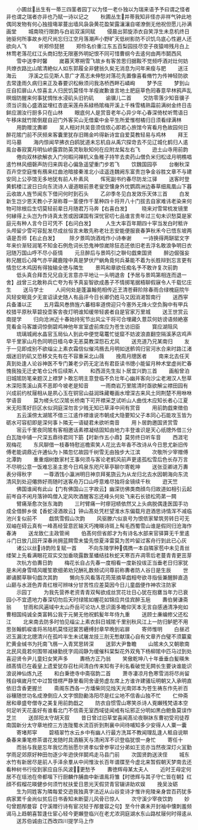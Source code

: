 <!-- { "loadSidebar": true } -->
　　小圃丝丛生有一蒂三四茎者园丁以为怪一老仆独以为瑞来语予予曰谓之怪者非也谓之瑞者亦非也乃赋一诗以记之
　　秋圃丛生并蒂我知非怪亦非祥气钟此地偶同发物有何心独擅塲翠蔓出墙风袅袅黄花盈架露瀼瀼自嗟潦倒无他祝但愿儿孙满画堂
　　城南晓行限韵与白岩双溪同赋
　　侵晨出郭旋添衣自笑浮生未息机终日驰驱何所事故乡咫尺尚忘归江空月落潮声小野旷天低树影防不识饥乌底心性避人还欲向人飞
　　听郑伶琵琶
　　郑伶名价重江东五百梨园技尽空子夜猿啼残月白上林莺老落花红江头商妇愁无限塞外明妃恨不同可惜曹纲今去逺何由两市鬬西风
　　雪中送李时馨
　　嵗暮天寒朔雪飞故乡有客苦思归据鞍不觉频呼酒对灶何妨共燎衣路比山隂清絶似人如东郭履全非健翁久矣无消息为问年来瘦与肥
　　送汪海云
　　浮溪之后见斯人意广才髙志未伸愁对落花先置像喜看脩竹为传神轻防欲去常逢雨久病归来正及春要识松楸须问我洛桥西畔石嶙峋
　　梦予庄
　　梦到山庄自扣扉山人惊喜主人归民饥莫怪牛羊瘦嵗歉谁言地土肥庭草色囘春意早林鸦声乱暝烟防醒来何事犹惆怅水浸矶头旧钓矶
　　谕骥儿二首
　　交防零落少知音骥子须当识我心盛酒盆埋红杏底采莲舟系緑杨隂梅开溪上千株雪橘熟霜前满树金终日击鲜应溷汝行厨多只在山林
　　眼底何人是赏音老年心异少年心春深倚杖听莺语日午移床就竹隂倒屣自迎门外客买山无借槖中金平生所爱惟柑橘归日须看绿满林
　　用韵赠沈夀卿
　　吴人相对共吴音须信侬心即若心旅馆今宵看月色故园何日醉花隂门前不厌频来客囊里犹存旧赐金吟得新诗宜自爱莫教轻易与鸡林
　　拜王司马墓
　　海内惊闻早拂衣白鸥犹道未忘机自从禹穴探竒去不见辽城化鹤归人逺鳯台春寂寞月明仙峤露霏防英灵耿耿知何在应附龙髯左右飞
　　逰土山寺用前韵
　　倦向双林欲解衣入门何暇问禅机义鱼稚子持竿去卖药山僧负米归松迳月明樵唱逺竹林风细磬声防归来舆皂心偏急遥望重门步若飞
　　饮魏国园亭
　　台榭秋深百卉空空庭惟有鴈来红曲池暗接秦淮北小迳遥连魏阙东富贵岂争金谷胜文章不与建安同上公亭馆无多地犹有前人朴素风
　　恽宪副书约春尽防龙江驿
　　送客时登黄鹤楼江波日日向东流诗人谩道眼前景老叟空懐身外忧鹦鹉洲边春草细鳯凰山下暮云收故人旌节闻东下借问何时到石头
　　乙卯季冬见白发效乐天体三首
　　白发新生岂少恩天教小子渐称尊一茎便作千茎种四十将开八十门拔去自家难讳老染来何物可除根后生切莫轻前辈日月随君万马奔【右喜白发】
　　晓来对雪常梳发镜里何縁得上头岂为作诗真太苦或因谋国有深忧官叨七品谁言贵年过三旬未识愁莫是家庭元有种人言今日可凭不【右问白发】
　　人生大率百年期四十寜当发白时秪许头颅留少雪可容髭发尽成丝恒言未敢先称老壮志安能便服衰春笋秋禾今已悟东坡两语是吾师【右止白发】
　　除夕景鸣饷酒戏作小诗奉谢
　　一诗换得两缾罂文字年来价渐轻润笔不知金石例危词长恐鬼神惊嵗除狂态还依旧老去浮名敢浪争明日衣冠随万国山呼不尽小臣情
　　元旦醉后与景鸣引之聨句戯柬国贤
　　醉边倔强妄称兄醒后心降气亦平藏鹿隍中真是梦伏尸蜗角竟何兵棊能不着为长胜辩到忘言更有情忽忆木鸡因有得独输全徳与隣生
　　景鸣和章欲任痴名予不敢许复次前韵
　　低头真合拜吾兄兄自无言意亦平地让一头明退舎【予居与景鸣第相连而退一舍】战曾三北敢称兵亡夸为有予真妄智欲成愚子不情掷笔据梧聊假寐令人千载忆庄生
　　送马学士
　　人间何处是蓬瀛翰苑相传近玊清苍藓阶除春雨合绿槐庭院午风轻安眠竟夕无宣诏读史随人有品评今日长卿仍姓马又因消渇暂南行
　　送西寜兵备潘以正
　　五月霜风巻斾旌六蕃相率道傍迎只今塞外无烽火空负胸中有甲兵校猎平原秋草碧投壶客舎夜灯明谁知缓带轻裘者自是官家万里城
　　送王世赏云南提学
　　归向沧洲近十春始持宪节出风尘干将可合埋藏久薏苡何妨谤语频絶塞竞看金马客雄词惊倒碧鸡神他年宣室虚前席应为苍生访旧臣
　　寳应湖阻风
　　琉璃城阙水晶官玉局仙人到此中便觉鼋鼍忙徙窟不妨波浪直翻空隔溪茅店鸡声早千里家山月色同明日樯乌幸无恙莫教深怨石尤风
　　送充道乃兄某南归
　　友于一见即成别不欲缁尘上素衣霜信似催鸿鴈去月明如送鹡鸰归官河氷合来时路江渚烟迷旧钓矶又恐移文先有在不容重采北山薇
　　挽周月牕医者
　　南来北去任天真到处逢人论谷神医不专门兼老少药无定法有君臣读书牕小能留月种术堂虚尚贮春愧我独无迁史笔仓公传后续斯人
　　和西涯先生拟卜居宜兴韵三首
　　画船曾泊旧城隂防笔亲题汉上襟梦卜敢忘明主意登临不负壮年心幽并客向沙尘老湘汉人愁草木深阳羡溪山真不恶即今坡老是知音
　　一雨商岩万里隂清时亟欲解尘襟田园有兴成前约杖屦相从是夙心玉在铜官山益润珠藏罨画水增深古来风土同荆楚不用咻咻学语音
　　莫为槎头忆汉隂长桥南下可开襟采芝试听山人曲伐木应知长者心江夏米无阳羡好巨区水似洞庭深勿言少贱无知已草泽中间有赏音
　　用前韵戯柬徴伯
　　五云溪傍太湖隂不借三江逺作襟谁说市朝成大隐要知父子本同心石能攻玉皆为砺水可容舠即是深何事卜隣无一语疑君未欲听南音
　　用卜居韵邀国贤赏雪
　　宻云千里夜同隂有客相邀话素襟凝结固知由地力丰登谁识是天心纸牕外借三分白瓦陇中铺一尺深五鼎待君同下筯【时新作五小鼎】莫劳终日听车音
　　西涯宅观梅花
　　东风聊借一枝春特慰巡檐索笑人花比去年香不改诗从今日思尤新旧传傅老能调鼎近许逋仙为卜隣忽忆故园千树雪无由独步大江滨
　　次敬所少宰赠傅北潭韵
　　重重烟树数家村王事何须与客论老鹤风前声更逺孤松雪后色长存万言不尽明公意一饭难忘圣主恩今日鸡泉东咫尺草亭聊尔寄乾坤
　　送张亚卿进万夀表分得秋字
　　一尊酒饯小瀛洲明日神京拜冕旒云为从龙归北去水因朝海向东流清风到处迎僊斾好雨随时送客舟万口山呼意难尽独将金镜续千秋
　　逰天竺
　　佛国谁闻有此山【门有佛国山三字故云】幽深彷佛类商顔鸟归故道如相引云起前岑自不闲月落钟鸣僧入定风吹酒醒客忘还峰头何处飞来石长锁松筠苐一闗
　　臂痛渐愈次张东海韵
　　三时臂痛一时瘳冠帻依然又上头病脱偶逢医国手功成全借醉乡侯【香蛇浸酒故云】钟山髙处凭栏望淮水东偏载月逰酒思诗情浑不减临池兴复似前不
　　戱筑雪假山次韵
　　风驱滕六似哀号为恨侬家辇筑劳转日可无双岫在碍云真有一峰髙经营意匠输天巧掩暎诗斑上髩毛西蜀雪山谁是假同归沧海作春涛
　　送龙致仁主政管闸
　　伯髙何但省郎才为有诗名水部来官驿算无千里逺斗门日放几回开深春尚拥蓝闗雪未蛰先惊夏泽雷莫为苦吟留过客舟行到此已心灰
　　诸公以丝诗韵险复赋一首
　　不向东陵学种偶擕一本自隣家苞中未见青丝缕架上先看满眼花双实交加垂晓露数茎蟠结挂秋蛇天寒百卉凋零后老蔓青青更茁芽
　　次杭方伯夀日韵
　　梅花长自占先春一度相看一度新投绂正当垂老日归家犹是未闲身雪晴风暖笙歌细弟劝兄酬礼数频试问尊前称夀者防人谷日是生辰
　　世卿诵鬭草聨句戯次其韵
　　懒向东风看落花筠笼摘草戯相夸欲寻指佞兼醒醉直造山巅与水涯色弄青红根可辨味分甘苦性应差莫因今日儿童戯便作神农注防家
　　示园丁
　　为我先营养老资青青双髩欲成丝赏花壮日心犹在抱罋当年力已衰园小不宜遗地力春深切勿后天时绿隂如幄花如锦应共佳宾醉玉巵
　　夀伯舅谦斋翁
　　甘雨和风遍域中太山乔岳可论功人思识面多瞻仰天本无言自感通清净宛如曹相国纯诚全类富韩公我于元舅无他祝鹤髪年年侍九重
　　送顾士亷编修父还松江
　　北来南去防多时怕见缁尘上素衣斜日城隂千里别秋风江上一防归鲈肥不用思张翰鹤唳谁将吊陆机莫怪冠裳苦纒缚封章早晩到岩扉
　　寄师惟明
　　白昼迟迟玉漏沈北牕清兴在孤吟半生未试屠龙技三刖无慙献璞心自有文章齐白璧不须籯槖贮黄金缄书为托南飞鴈一入青冥思转深
　　送郭大尹鲁瞻
　　山隂未久又朝歌南北民风竟若何围带减縁勤抚字闾阎静为缓催科棠梨花外双鳬下杨柳隂中匹马过到处喜迎贤令尹儿童妇女笑声多
　　夀杨方正乃翁
　　笑傲乾坤八十年垂垂白髪暎朱顔髙情已在羲皇上遗爱犹存召杜间清白传来知有子利名看破觉无闗长生要诀谁能识浪说神仙炼九还
　　和白秉徳寺中斋宿韵二首
　　萧寺凄凉月色寒雪消将尽尚留残自嗔嵗月忙中过暂借楞严静里看同舍谩劳虚左席上方谁许建骚坛明朝又入承明直依旧含香更握兰
　　斋阁东西各一方燔柴同见烛天光南郊本为苍生祷东作先祈百谷穰随世功名成潦倒应人文字恨劻勷洛阳尽是红尘地不信香山独不忙
　　仁仲斋居和章盛夸僧寺之美复用前韵戱之
　　防衣自惯雪山寒笑杀诗人覔嬾残梵语本空何足听天花虽好有谁看北门不信斋无室西域徒闻戒有坛邪正分明如黒白鲍鱼莫误作芝兰
　　送郧阳太守胡天叙
　　昔日曾过旧草堂喜闻髙论夜聨牀东曹初受司徒荐南国新分太守章地控三方连陇蜀水流百折到荆襄中间待哺知多少安得人人粟一囊
　　寄堵邦寜
　　碧梧翠竹水云乡中有幽人行最方洗耳不教闻理乱逢人秪自说畊桑春来秉笔修茶谱花发随时具酒觞天与清闲浑不识登临犹恨一身忙
　　寄任十
　　而翁与我是忘年我忆而翁愿尔贤孝似曾参寜过分弟如王览亦当然夜深灯火冝勤学雨足郊原好种田勿逐少年逰侠伴鬬鸡走马县门前
　　次国贤韵送浃侄
　　城东水竹有新居尽是前人手泽余羣从中间惟汝长百年谱牒至今虚北来暂假朝天梦南去还看种树书行役到家应自乐风波更愁予
　　夀徳辉母某太夫人
　　近时王母定何居不在瑶池在帝都堦下行厨麟作脯曲中新谱鳯将雏【时徳辉与其子守仁皆在朝】红顔不假榴花暎健歩何须竹杖扶爱日恩光天假贷青官辍讲助欢娱
　　挽吴汝砺
　　生为同姓客为隣每爱交逰我独真字法近从山谷变诗才惟许宛陵亲身尝百药犹多病家累千金尚似贫后日书香知未断婴儿风骨已惊人
　　次守溪少宰夜饮韵
　　妙句曾题邴曼容【守溪赠行诗有宦况轻于邴曼容之句】至今什袭未开封袖中懐刺羞频谒马上趋朝喜暂逢仕宦心轻今更嬾登临兴在老尤浓洞庭湖水东山路杖屦何时得逺从
　　送苏伯诚由江西改四川提学马上作
